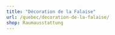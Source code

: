 ```yaml
---
title: "Décoration de la Falaise"
url: /quebec/decoration-de-la-falaise/
shop: Raumausstattung
---
```

